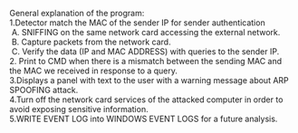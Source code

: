 General explanation of the program:
<br>
1.Detector match the MAC of the sender IP for sender authentication
  <br>
  &nbsp;A. SNIFFING on the same network card accessing the external network.
  <br>
  &nbsp;B. Capture packets from the network card.
  <br>
  &nbsp;C. Verify the data (IP and MAC ADDRESS) with queries to the sender IP.
  <br>
2. Print to CMD when there is a mismatch between the sending MAC and the MAC we received in response to a query.
<br>
3.Displays a panel with text to the user with a warning message about ARP SPOOFING attack.
<br>
4.Turn off the network card services of the attacked computer in order to avoid exposing sensitive information.
<br>
5.WRITE EVENT LOG into WINDOWS EVENT LOGS for a future analysis.
